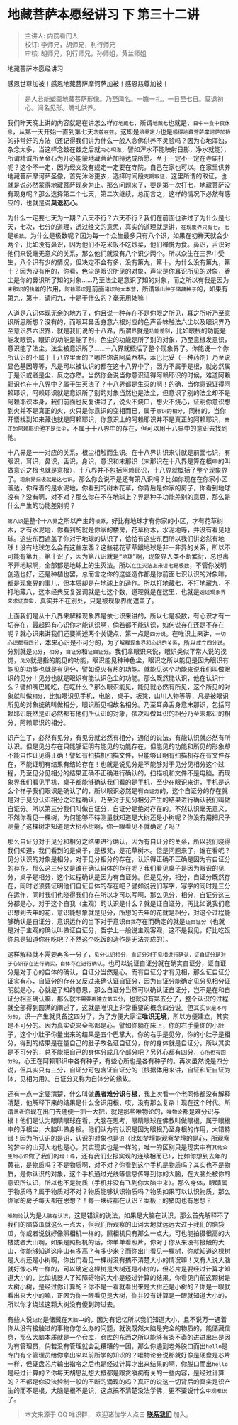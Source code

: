 # 地藏菩萨本愿经讲习 下 第三十二讲

> 主讲人: 内院看门人 <br />
> 校订: 李师兄，胡师兄，利行师兄 <br />
> 审核: 胡师兄，利行师兄，孙师姐，黄兰师姐 <br />

地藏菩萨本愿经讲习

感恩世尊加被！感恩地藏菩萨摩诃萨加被！感恩慈尊加被！

> 是人若能塑画地藏菩萨形像。乃至闻名。一瞻一礼。一日至七日。莫退初心。闻名见形。瞻礼供养。

我们昨天晚上讲的内容就是在讲怎么样`打地藏七`，所谓`地藏七`也就是，`日中一食中夜休息`，从第一天开始一直到第七天`念兹在兹`。这即是`培养定力`也是`感得地藏菩萨摩诃萨加持`的非常好的方法（还记得我们讲为什么一般人念佛供养不灵验吗？因为心地浑浊，杂念太多，当这样念兹在兹之后就`内心明澈`，譬如浑水不能映射日影，净水就能），所谓精诚所至金石为开必能蒙地藏菩萨加持达成所愿。至于一定不一定在寺庙打呢？这个不一定，因为经文没有规定一定要在寺院。自己在家也可以。在家里供养地藏菩萨摩诃萨圣像，首先沐浴更衣，选择时间段`克期取证`，这里所谓的取证，也就是说必然蒙得地藏菩萨现身为止。那么问题来了，要是第一次打七，地藏菩萨没有现身呢？那么选择第二个七天，第二次继续，总而言之，这样的情况下必然有感应的，也就是说**莫退初心**。

为什么一定要七天为一期？八天不行？六天不行？我们在前面也讲过了为什么是七天，七次，七分的道理，透过经文的意思，真实的道理就是讲，`在现象界只有七`。`七`是`极数`。为什么是极数呢？因为每一个众生最多只有八个识，如果在初禅天就会少两个，比如没有鼻识，因为他们不吃米饭不吃炒菜，他们禅悦为食。鼻识，舌识对他们来说毫无意义的关系，那么他们就没有八个识少两个。所以众生在三界中受生，八个识有少的情况，但决定不会有多，没有第九，第十。为什么没有第九，第十？因为没有用的，你看，色尘是眼识所见的对象，声尘是你耳识所见的对象，香尘是你的鼻识所了知的对象……乃至法尘是意识了知的对象，而之所以有我是因为`末那识`的`执着`的作用，`阿赖耶识`是前面`诸识的大本营`，所谓`输出种子储藏种子`的，如果有第九，第十，请问九，十是干什么的？毫无用处嘛！

人道是八识体现无余的地方了，你且说一种存在不是你眼之所见，耳之所听乃至意识所思所想？没有的，而眼耳鼻舌身意六根对应的色声香味触法六尘以及眼识界乃至意识界六识界，就是我们说的十八界，所谓`界`就是`功能差别`，比如眼根的功能是能发眼识，眼识的功能是能了别，色尘的功能是所了别的对象，乃至意根发意识，意识能了法尘，法尘被意识所了……十八界就概括了整个现象界了。你能说一个你所认识的不属于十八界里面的？哪怕你说阿莫西林，苯巴比妥（一种药剂）乃至说显色基因等等，凡是可以被认识的都在这十八界中了，因为不属于是根，就必然属于是识或者是尘，反之亦然。当然你会说当你意识证得阿赖耶识的时候，难道阿赖耶识也在十八界中？属于生灭法了？十八界都是生灭的啊！的确，当你意识证得阿赖耶识，阿赖耶识就是意识所了别的对象当然也是法尘，但意识了别的法尘却不是阿赖耶识本身，我们前面也反复讲过了，说火不烧口，想火不烧心，证明你意识想到火并不是真正的火，火只是你意识的变相而已，属于`意识的相分`，同样的，当你开悟找到如来藏也就是阿赖耶识，你意识上的阿赖耶识并不是真正的阿赖耶识，`真正的阿赖耶识`他`不是法尘`，不属于十八界中的存在，但可以用十八界中的意识去找到他。

十八界是一一对应的关系，根尘相触而生识。在十八界讲识来讲就是前面七识，有眼识，耳识，鼻识，舌识，身识，意识和末那识（末那识在十八界是算在根中的叫做意识之根也就是意根），十八界并不包括阿赖耶识，十八界就概括了整个现象界了。`现象界归极就是这七识`。那么你会说不是还有第八识吗？比如你现在在你家小区溜达，你踩着的是水泥地，你看到的树木花草，你背后是你家的房子，你看到地球没有？没有啊，对不对？那么你在不在地球上？界是种子功能差别的意思，那么是什么产生的功能差别呢？

`第八识`是整个`十八界`之所以产生的`根源`，好比有地球才有你家的小区，才有花草树木，才有水泥地，你看到的就是你家的楼房，花草树木，水泥地等，并没有看见地球。这些东西遮盖了你对于地球的认识了，恰恰有这些东西所以我们讲必然有地球！没有地球怎么会有这些东西？这些花花草草跟地球是非一非异的关系，所以不可能有第九，第十识了，因为第八识就是`“地球”`啊，现象界人类不断繁衍，总也离不开地球啊，全部都是地球上的生灭法。所以`在生灭法上来讲七是极数`，不管你发明创造也好，还是种植也罢，总而言之你的这些造作都是你前面七识认识的对象嘛，都是现象界的事儿，但本质却是在地球上的造作。所以打地藏七，不打地藏九，不打地藏八，这本经典反复强调就是七这个数，道理就是在这里，也就是`透过现象界来求证真实`，真实并不在别处，只是被现象界而遮盖了。

上面我们是从十八界来解释现象界是依七识来讲的，所以七是极数，有心识才有一切存在，最起码有心识你才能认识啊，倘若都不能认识，如何说存在还是不存在呢？就心识来讲我们还要阐述两个关键点，第一点是`四分说`。在唯识上来讲，`一切心识都有四分`，本来心识是不可分的，为了`解释现象界和心识的关系`，所以`成立四分说`。分别就是`见分`，`相分`，`自证分`和`证自证分`。我们拿眼识来说，眼识类似平常人说的视觉，`见分`就是指的能见的功能，眼识能见种种色尘，眼识之所以能见是因为眼识有能见的功能也就是有见分，譬如说火有热的功能。就能见这个功能来说我们叫做眼识的见分！见分也就是眼识有能认识色尘的功能。那么既然能认识，他在认识什么？譬如嘴巴能吃，在吃什么？那么眼识能见，能见就必然有所见，这个所见的对象就叫做`相分`，比如眼识见手机，电脑，桌子，板凳，山川人物等等，凡是被眼识所见的对象统统叫做相分，眼识所见相故名相分。乃至耳鼻舌身意末那识，包括阿赖耶识既然是识必然都有他们所认识的对象，依次叫做耳识的相分乃至末那识的相分，阿赖耶识的相分。

识产生了，必然有见分，有见分就必然有相分，通俗的说法，有能认识就必然有所认识。但是见分存在只能够证明有能见的功能存在，但能见的功能和所见的形象却不能自作证见得正确！譬如有扫描机扫描文件，只能够证明有扫描机存在有文件存在，不能证明有结果有结论存在！也就是说见分是不能够对于见分见相分这个过程，乃至见分见相分的结果正确不正确进行确认的，扫描机和文件不是电脑。而现象界我们看见手机，桌子都能够确认我们看的是手机，至少在眼识来讲，手机是这么个样子我们眼识是确认了的，所以眼识必然是有`自证分`的，这个自证分的存在就是对于见分认识相分之过程确认，乃至对于见分相分产生的结果进行确认我们叫做自证分。所以第三分我们叫做自证分，自证分是绝对存在的。不然认识毫无意义，不然你看见一棵树，为何能够不待测量就知道是大树还是小树呢？你没有用把尺子测量了这棵树才知道是大树小树啊，你一眼看见不就确定了吗？

那么自证分对于见分和相分之结果进行确认，因为有自证分的关系，所以我们晓得我们知道，我们看到的是桌子，是板凳，是花草树木。但是问题来了，谁在看呢？见分认识的对象是相分，对于见分相分的存在，认识得正确不正确是因为有自证分的存在。那么这三分又是谁在确认自体的存在呢？我们看见桌子是因为眼识的见分，桌子是相分，这个过程确认是因为有自证分。但是见分，相分，自证分既然存在，同时必须要证明他们自证自体的存在吧？譬如说我们写字，写字的同时是三分在运作，同时我们也晓得我们存在所以才可以写啊，那么见分，相分，自证分这三分都是心，对于这个自我（主观）的认识是什么？就是证自证分，再比如说我们意识想到去年的花，意识能想象就是见分，所想的去年的花就是相分，对这个过程能够确认是自证分，意识运作的当下对于意识`自我`存在而确定的就是`证自证分`（也就是对于主观的确认叫做证自证分，哲学上一般说主观客观，这不是我见，好比吃饭你总是知道你在吃吧？不然这个吃饭的造作是无法完成的）。

这样解释就不需要再多一分了，`见分认识相分，自证分对于见相进行确认，证自证分是对于心识存在进行确实，自体存在进行确认`。也可以说证自证分就在确实自证分，证自证分是对于心的自体的确认，自证分当然是心。而有自证分才有见相，那么证自证分证实有心，自证分的存在又反过来确认证自证分，因为自证分能确定见分见相分证明就是心，心就是了知的意思，那么自证分当然可以确认证自证分，岂不是在和自证分相互确认嘛，那么就`不需要再建立第五分`，也就没有第五分了，整个认识的过程就全部得到圆满的阐述了，这就是唯识上非常重要的概念四分说。但其实`识是不可分的`，识一产生就具备这四分了，为了方便大家证**唯识无境**，所以方便建立，其实是不可分的。因为真实说来全部都是心。譬如你躺在床上，你的右手量你的小肚子，这个小肚子你量出来的结果是五个巴掌大，你的右手是见分，你的小肚子是相分，得到的结果是在量自己的肚子故名证自证分，你的身体就是自证分。所以其实是不可分的，总不能把自己的身体分成几个部分吧？另外心都有四分，`心所也有四分的`，心王在阿赖耶识中各有种子，有些心所也是各有种子的。再次虽然说是四分说，但其实只有三分，自证分可包含证自证分的（根据体用来讲，自证和证自证为体，见相为用）。自证分又称为自体分的缘故。

还有一点一定要清楚，什么叫做**愚者难分识与根**，我上次看一个老同修都没有解释清楚，他解释下来的结果是什么舍识用根，哎，没有那么复杂！现在这个时代。所谓`愚者`你现在出门去随便一抓一大把，就是那些唯物论的，`唯物论`都是难分识与根！他们是认为眼睛眼球在看，大脑在思考，眼睛眼球在佛教叫做眼根，属于眼根中的浮根尘，大脑叫做身根。他们认为有认识是因为眼根乃至身根的作用，大错特错！因为所认识的是识，认识的对象也是`识`（比如梦境能观察梦境的是心，所观察的梦中的山河大地也是心，其实现实也是一样的，唯一的区别只是现实中有`其他众生的心识`做了我们的`增上缘`，还有我们业报实现的连续相而已），比如你想到去年的黄花，是物质吗？不是物质啊，对不对？你看到这个手机是物质吗？其实也不是物质，是你认识的对象，这个手机通过光线等信息传导到你的大脑，在大脑处被你的意识所认识，所以也不是物质（手机并没有飞到你大脑中来）。那么身体，眼睛属于物质吗？属于物质对不对？物质能够认识物质吗？物质如果可以认识物质，那么你家的房子每天都在思想？！每一块砖都在认识？案板上的猪肉也有思想？

`唯物论`认为是`大脑在认识`，这是错误的说法，如果是大脑在认识，那么首先解释不了我们的脑袋瓜就这么一点大，但我们所观察的山河大地就远远大过于我们的脑袋瓜，你或者说就好像照相机一样的，照相机只有那么一点大，可也能拍摄很高的大楼或者大山啊，如果是照相机的话，你单单看照片，你对于你从来没有接触的大山，你能够知道这座山有多高？有多少米？而你出门看见一棵树，你就知道这棵树是大树还是小树啊，你出门看见一棵树没有搞不清楚大小的情况嘛！又有人说大脑就好像芯片一样的，可以确定这棵树是大树还是小树的，但芯片是要经过计算才知道大小的，比如机器人了知障碍物的大小是经过计算的结果，你看见门前这颗树是大树小树，是经过你计算的？你不是一看就看出来是大树还是小树的？你是一眼就看出来大小的嘛，正因为你一眼看见是大树，你并没有计算是一眼就知道大小的，所以你才绕过这颗大树没有傻到跨过去。

有些人说`记忆`是储藏在`大脑`中的，因为有记忆所以我们知道大小，且不说万一遇着你从没有接触过的事物你怎么办的问题，就说既然大脑是完全的物质的，能储藏信息，那么大脑本质就是一个仓库，仓库的东西之所以能够有条不紊的进进出出是因为有管理员，倘若没有管理就会乱糟糟的一团，那么你遇到老外脱口而出`hello`是专门有个管理员给你拿出来以前所学的知识的？唯物论会说那就好像是硬盘是芯片一样，但硬盘芯片输出指令之后也是经过计算才出来结果的啊，你脱口而出`hello`是经过计算的？你每天胡思乱想大概都是跟贪嗔痴有关的一些内容，是经过计算的？不都是你没法控制一般的不断的涌现的吗？真正的说这一切背后的真实是识产生的而不是根，大脑是根不是识，这点搞不清楚没法学佛，更不要说什么`中观唯识`了。

> 本文来源于 QQ 唯识群， 欢迎诸位学人点击 **[联系我们](https://mp.weixin.qq.com/s/lZCfWjmLjgNR165Tx4_bCQ)** 加入。

